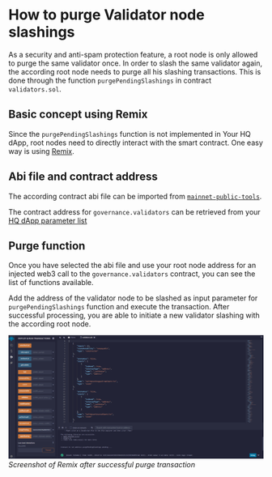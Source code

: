 # How to purge Validator node slashings

As a security and anti-spam protection feature, a root node is only allowed to purge the same validator once. In order to slash the same validator again, the according root node needs to purge all his slashing transactions. This is done through the function `purgePendingSlashings` in contract `validators.sol`.

## Basic concept using Remix

Since the `purgePendingSlashings` function is not implemented in Your HQ dApp, root nodes need to directly interact with the smart contract. One easy way is using [Remix](how-to-interact-with-smart-contracts-with-remix.md).

## Abi file and contract address

The according contract abi file can be imported from [`mainnet-public-tools`](https://gitlab.com/q-dev/mainnet-public-tools/-/tree/master/abi).

The contract address for `governance.validators` can be retrieved from your [HQ dApp parameter list](https://hq.q.org/q-parameters)

## Purge function

Once you have selected the abi file and use your root node address for an injected web3 call to the  `governance.validators` contract, you can see the list of functions available.

Add the address of the validator node to be slashed as input parameter for `purgePendingSlashings` function and execute the transaction. After successful processing, you are able to initiate a new validator slashing with the according root node.

![Screenshot](img/purgeVn.png)
*Screenshot of Remix after successful purge transaction*
